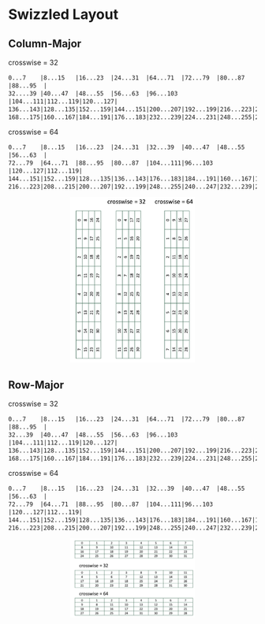# Swizzled Layout

## Column-Major

crosswise = 32
```text
0...7    |8...15   |16...23  |24...31  |64...71  |72...79  |80...87  |88...95  |
32....39 |40...47  |48...55  |56...63  |96...103 |104...111|112...119|120...127|
136...143|128...135|152...159|144...151|200...207|192...199|216...223|208...215|
168...175|160...167|184...191|176...183|232...239|224...231|248...255|240...247| 
```

crosswise = 64
```text
0...7    |8...15   |16...23  |24...31  |32...39  |40...47  |48...55  |56...63  |
72...79  |64...71  |88...95  |80...87  |104...111|96...103 |120...127|112...119|
144...151|152...159|128...135|136...143|176...183|184...191|160...167|168...175|
216...223|208...215|200...207|192...199|248...255|240...247|232...239|224...231|
```

<p align="center">
<img src="figures/swizzled_layout1.png" width=50%>
</p>

## Row-Major

crosswise = 32
```text
0...7    |8...15   |16...23  |24...31  |64...71  |72...79  |80...87  |88...95  |
32...39  |40...47  |48...55  |56...63  |96...103 |104...111|112...119|120...127|
136...143|128...135|152...159|144...151|200...207|192...199|216...223|208...215|
168...175|160...167|184...191|176...183|232...239|224...231|248...255|240...247| 
```

crosswise = 64
```text
0...7    |8...15   |16...23  |24...31  |32...39  |40...47  |48...55  |56...63  |
72...79  |64...71  |88...95  |80...87  |104...111|96...103 |120...127|112...119|
144...151|152...159|128...135|136...143|176...183|184...191|160...167|168...175|
216...223|208...215|200...207|192...199|248...255|240...247|232...239|224...231|
```
<p align="center">
<img src="figures/swizzled_layout2.png" width=50%>
</p>
